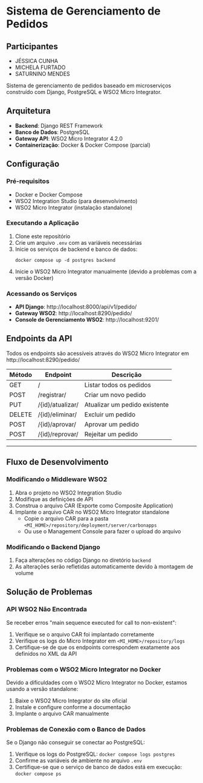 # Sistema de Gerenciamento de Pedidos

## Participantes
 - JÉSSICA CUNHA
 - MICHELA FURTADO
 - SATURNINO MENDES 

Sistema de gerenciamento de pedidos baseado em microserviços construído com Django, PostgreSQL e WSO2 Micro Integrator.

## Arquitetura

- **Backend**: Django REST Framework
- **Banco de Dados**: PostgreSQL
- **Gateway API**: WSO2 Micro Integrator 4.2.0
- **Containerização**: Docker & Docker Compose (parcial)

## Configuração

### Pré-requisitos

- Docker e Docker Compose
- WSO2 Integration Studio (para desenvolvimento)
- WSO2 Micro Integrator (instalação standalone)

### Executando a Aplicação

1. Clone este repositório
2. Crie um arquivo `.env` com as variáveis necessárias
3. Inicie os serviços de backend e banco de dados:
   ```
   docker compose up -d postgres backend
   ```
4. Inicie o WSO2 Micro Integrator manualmente (devido a problemas com a versão Docker)

### Acessando os Serviços

- **API Django**: http://localhost:8000/api/v1/pedido/
- **Gateway WSO2**: http://localhost:8290/pedido/
- **Console de Gerenciamento WSO2**: http://localhost:9201/

## Endpoints da API

Todos os endpoints são acessíveis através do WSO2 Micro Integrator em http://localhost:8290/pedido/

| Método | Endpoint | Descrição |
|--------|----------|-----------|
| GET    | / | Listar todos os pedidos |
| POST   | /registrar/ | Criar um novo pedido |
| PUT    | /{id}/atualizar/ | Atualizar um pedido existente |
| DELETE | /{id}/eliminar/ | Excluir um pedido |
| POST   | /{id}/aprovar/ | Aprovar um pedido |
| POST   | /{id}/reprovar/ | Rejeitar um pedido |
-----------------------------------------------
## Fluxo de Desenvolvimento

### Modificando o Middleware WSO2

1. Abra o projeto no WSO2 Integration Studio
2. Modifique as definições de API
3. Construa o arquivo CAR (Exporte como Composite Application)
4. Implante o arquivo CAR no WSO2 Micro Integrator standalone
   - Copie o arquivo CAR para a pasta `<MI_HOME>/repository/deployment/server/carbonapps`
   - Ou use o Management Console para fazer o upload do arquivo

### Modificando o Backend Django

1. Faça alterações no código Django no diretório `backend`
2. As alterações serão refletidas automaticamente devido à montagem de volume

## Solução de Problemas

### API WSO2 Não Encontrada

Se receber erros "main sequence executed for call to non-existent":

1. Verifique se o arquivo CAR foi implantado corretamente
2. Verifique os logs do Micro Integrator em `<MI_HOME>/repository/logs`
3. Certifique-se de que os endpoints correspondem exatamente aos definidos no XML da API

### Problemas com o WSO2 Micro Integrator no Docker

Devido a dificuldades com o WSO2 Micro Integrator no Docker, estamos usando a versão standalone:

1. Baixe o WSO2 Micro Integrator do site oficial
2. Instale e configure conforme a documentação
3. Implante o arquivo CAR manualmente

### Problemas de Conexão com o Banco de Dados

Se o Django não conseguir se conectar ao PostgreSQL:

1. Verifique os logs do PostgreSQL: `docker compose logs postgres`
2. Confirme as variáveis de ambiente no arquivo `.env`
3. Certifique-se que o serviço de banco de dados está em execução: `docker compose ps`
